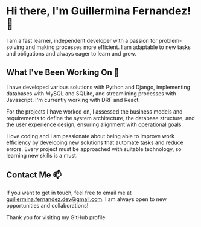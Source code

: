 # Hi there, I'm Guillermina Fernandez! 👋

I am a fast learner, independent developer with a passion for problem-solving and making processes more efficient. I am adaptable to new tasks and obligations and always eager to learn and grow.

## What I've Been Working On 🌱

I have developed various solutions with Python and Django, implementing databases with MySQL and SQLite, and streamlining processes with Javascript. I'm currently working with DRF and React.

For the projects I have worked on, I assessed the business models and requirements to define the system architecture, the database structure, and the user experience design, ensuring alignment with operational goals.

I love coding and I am passionate about being able to improve work efficiency by developing new solutions that automate tasks and reduce errors. Every project must be approached with suitable technology, so learning new skills is a must.

## Contact Me 📫

If you want to get in touch, feel free to email me at guillermina.fernandez.dev@gmail.com. I am always open to new opportunities and collaborations!

Thank you for visiting my GitHub profile.

<!---
guillermina-fernandez/guillermina-fernandez is a ✨ special ✨ repository because its `README.md` (this file) appears on your GitHub profile.
You can click the Preview link to take a look at your changes.
--->
